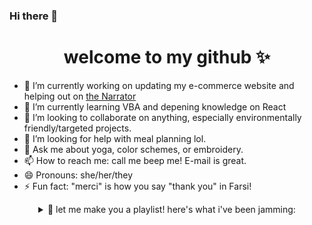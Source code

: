 ### Hi there 👋
<div align="center">  

# welcome to my github ✨
</div>


- 🔭 I’m currently working on updating my e-commerce website and helping out on [the Narrator](https://gitlab.com/the-narrator/NarratorNode)
- 🌱 I’m currently learning VBA and depening knowledge on React
- 👯 I’m looking to collaborate on anything, especially environmentally friendly/targeted projects.
- 🤔 I’m looking for help with meal planning lol.
- 💬 Ask me about yoga, color schemes, or embroidery.
- 📫 How to reach me: call me beep me! E-mail is great.
- 😄 Pronouns: she/her/they
- ⚡ Fun fact: "merci" is how you say "thank you" in Farsi!

<div align="center"> 
<details>
  <summary>🎵 let me make you a playlist! here's what i've been jamming:</summary>
  <br />
  
  ![spotifystats](https://spotify-recently-played-readme.vercel.app/api?user=pidzza)
</details>

</div>

<!--
**corgimaman/corgimaman** is a ✨ _special_ ✨ repository because its `README.md` (this file) appears on your GitHub profile.
-->
